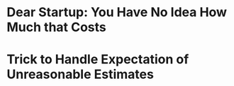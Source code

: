 # Dear Startup: You Have No Idea How Much that Costs

# Trick to Handle Expectation of Unreasonable Estimates